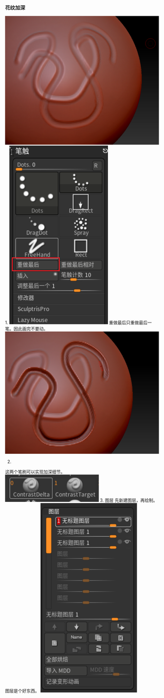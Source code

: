 ### 花纹加深
![Alt text](./res/Snipaste_2023-08-10_19-15-01.png)
1. 
![Alt text](./res/Snipaste_2023-08-10_19-15-09.png)
重做最后只重做最后一笔。因此画完不要动。
![Alt text](./res/Snipaste_2023-08-10_19-15-18.png)

2. 
这两个笔刷可以实现加深细节。
![Alt text](./res/Snipaste_2023-08-10_19-15-31.png)
3. 图层
先新建图层，再绘制。图层是个好东西。
![Alt text](./res/Snipaste_2023-08-10_19-21-05.png)